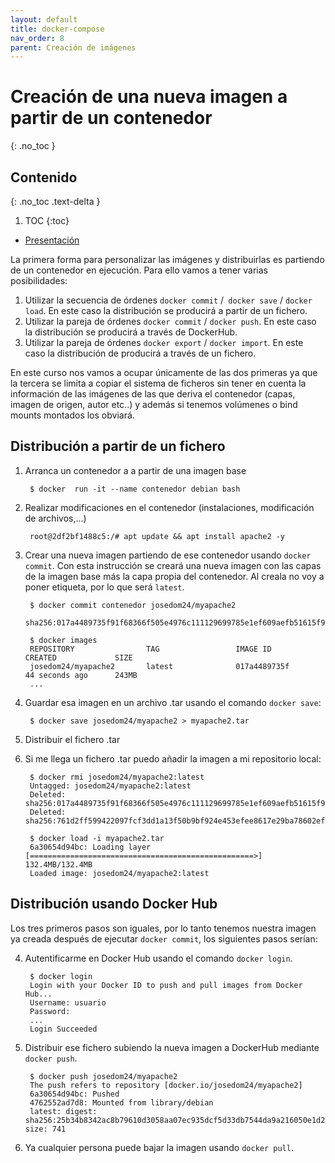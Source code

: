 ```yaml
---
layout: default
title: docker-compose
nav_order: 8
parent: Creación de imágenes
---
```

# Creación de una nueva imagen a partir de un contenedor
{: .no_toc }

## Contenido
{: .no_toc .text-delta }

1. TOC
{:toc}


* [Presentación](https://raw.githubusercontent.com/josedom24/presentaciones/main/iaw/imagen_contenedor.pdf)

La primera forma para personalizar las imágenes y distribuirlas es partiendo de un contenedor en ejecución. Para ello vamos a tener varias posibilidades:


1. Utilizar la secuencia de órdenes `docker commit` /` docker save` / `docker load`. En este caso la distribución se producirá a partir de un fichero.
2. Utilizar la pareja de órdenes `docker commit` / `docker push`. En este caso la distribución se producirá a través de DockerHub.
3. Utilizar la pareja de órdenes `docker export` / `docker import`. En este caso la distribución de producirá a través de un fichero.

En este curso nos vamos a ocupar  únicamente de las dos primeras ya que la tercera se limita a copiar el sistema de ficheros sin tener en cuenta la información de las imágenes de las que deriva el contenedor (capas, imagen de origen, autor etc..) y además si tenemos volúmenes o bind mounts montados los obviará.



## Distribución a partir de un fichero

1. Arranca un contenedor a a partir de una imagen base

        $ docker  run -it --name contenedor debian bash

2. Realizar modificaciones en el contenedor (instalaciones, modificación de archivos,...)

        root@2df2bf1488c5:/# apt update && apt install apache2 -y

3. Crear una nueva imagen partiendo de ese contenedor usando `docker commit`. Con esta instrucción se creará una nueva imagen con las capas de la imagen base más la capa propia del contenedor. Al creala no voy a poner etiqueta, por lo que será `latest`.

        $ docker commit contenedor josedom24/myapache2
        sha256:017a4489735f91f68366f505e4976c111129699785e1ef609aefb51615f98fc4

        $ docker images
        REPOSITORY                TAG                 IMAGE ID            CREATED             SIZE
        josedom24/myapache2       latest              017a4489735f        44 seconds ago      243MB
        ...
4. Guardar esa imagen en un archivo .tar usando el comando `docker save`:

        $ docker save josedom24/myapache2 > myapache2.tar

5. Distribuir el fichero .tar

6. Si me llega un fichero .tar puedo añadir la imagen a mi repositorio local:

        $ docker rmi josedom24/myapache2:latest 
        Untagged: josedom24/myapache2:latest
        Deleted: sha256:017a4489735f91f68366f505e4976c111129699785e1ef609aefb51615f98fc4
        Deleted: sha256:761d2ff599422097fcf3dd1a13f50b9bf924e453efee8617e29ba78602efcf21
    
        $ docker load -i myapache2.tar          
        6a30654d94bc: Loading layer [==================================================>]  132.4MB/132.4MB
        Loaded image: josedom24/myapache2:latest


## Distribución usando Docker Hub

Los tres primeros pasos son iguales, por lo tanto tenemos nuestra imagen ya creada después de ejecutar `docker commit`, los siguientes pasos serían:

4. Autentificarme en Docker Hub usando el comando `docker login`.

        $ docker login 
        Login with your Docker ID to push and pull images from Docker Hub...
        Username: usuario
        Password: 
        ...
        Login Succeeded

5. Distribuir ese fichero subiendo la nueva imagen a DockerHub mediante `docker push`.

        $ docker push josedom24/myapache2
        The push refers to repository [docker.io/josedom24/myapache2]
        6a30654d94bc: Pushed 
        4762552ad7d8: Mounted from library/debian 
        latest: digest: sha256:25b34b8342ac8b79610d3058aa07ec935dcf5d33db7544da9a216050e1d2077a size: 741

6. Ya cualquier persona puede bajar la imagen usando `docker pull`.

